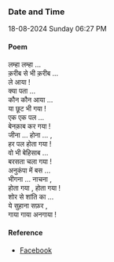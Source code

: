 ### Date and Time

18-08-2024 Sunday 06:27 PM

#### Poem

लम्हा लम्हा … <br />
क़रीब से भी क़रीब … <br />
ले आया ! <br />
क्या पता … <br />
कौन कौन आया … <br />
या छूट भी गया ! <br />
एक एक पल … <br />
बेनक़ाब कर गया ! <br />
जीना … होना … , <br />
हर पल होता गया ! <br />
वो भी बेहिसाब … <br />
बरसता चला गया ! <br />
अनुकंपा में बस … <br />
भीगना … नाचना , <br />
होता गया , होता गया ! <br />
शोर से शांति का … <br />
ये सुहाना सफ़र , <br />
गाया गाया अनगाया !

#### Reference

* [Facebook](https://www.facebook.com/share/v/yunNJwJi9HmwpDg7/?mibextid=xfxF2i)
